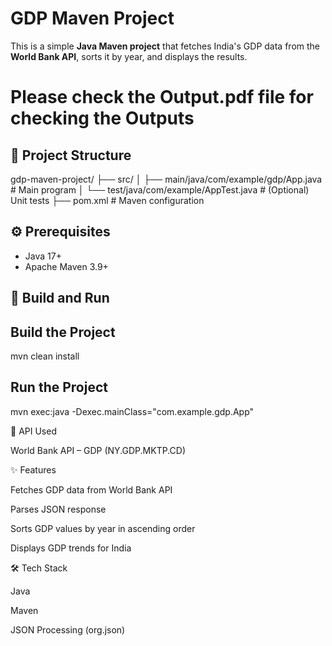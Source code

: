 # GDP Maven Project

This is a simple **Java Maven project** that fetches India's GDP data from the **World Bank API**, sorts it by year, and displays the results.

# Please check the Output.pdf file for checking the Outputs

## 📂 Project Structure
gdp-maven-project/
├── src/
│ ├── main/java/com/example/gdp/App.java # Main program
│ └── test/java/com/example/AppTest.java # (Optional) Unit tests
├── pom.xml # Maven configuration


## ⚙️ Prerequisites
- Java 17+
- Apache Maven 3.9+

## 🚀 Build and Run


## Build the Project
mvn clean install
## Run the Project
mvn exec:java -Dexec.mainClass="com.example.gdp.App"

📡 API Used

World Bank API – GDP (NY.GDP.MKTP.CD)

✨ Features

Fetches GDP data from World Bank API

Parses JSON response

Sorts GDP values by year in ascending order

Displays GDP trends for India

🛠️ Tech Stack

Java

Maven

JSON Processing (org.json)
